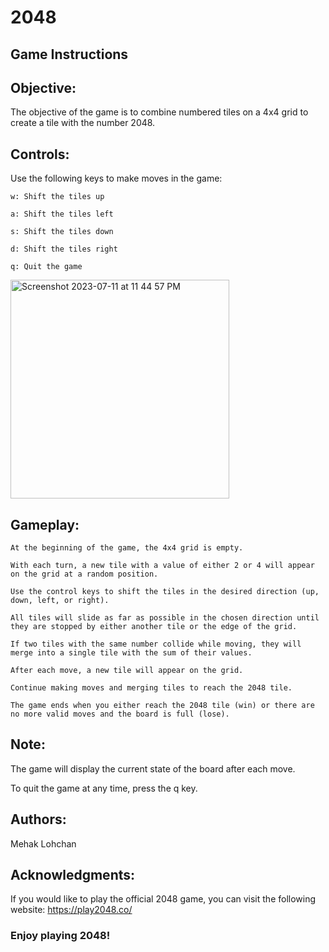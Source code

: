 # 2048

## Game Instructions

## Objective:
The objective of the game is to combine numbered tiles on a 4x4 grid to create a tile with the number 2048.
<br/>

## Controls:
Use the following keys to make moves in the game:
```
w: Shift the tiles up

a: Shift the tiles left

s: Shift the tiles down

d: Shift the tiles right

q: Quit the game
```

<img width="350" alt="Screenshot 2023-07-11 at 11 44 57 PM" src="https://github.com/ml703852/2048/assets/122187040/9cf90583-13e9-4743-b1df-41392eb4b042">


## Gameplay:
```
At the beginning of the game, the 4x4 grid is empty.

With each turn, a new tile with a value of either 2 or 4 will appear on the grid at a random position.

Use the control keys to shift the tiles in the desired direction (up, down, left, or right).

All tiles will slide as far as possible in the chosen direction until they are stopped by either another tile or the edge of the grid.

If two tiles with the same number collide while moving, they will merge into a single tile with the sum of their values.

After each move, a new tile will appear on the grid.

Continue making moves and merging tiles to reach the 2048 tile.

The game ends when you either reach the 2048 tile (win) or there are no more valid moves and the board is full (lose).
```

## Note:

The game will display the current state of the board after each move.

To quit the game at any time, press the q key.

## Authors:
Mehak Lohchan

## Acknowledgments:
If you would like to play the official 2048 game, you can visit the following website: https://play2048.co/


### Enjoy playing 2048!
